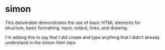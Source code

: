 # simon

This deliverable demonstrates the use of basic HTML elements for structure, basic formatting, input, output, links, and drawing.

I'm adding this to say that I did create and type anything that I didn't already understand in the simon-html repo